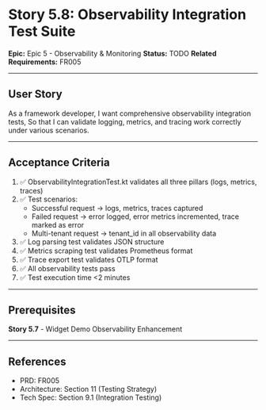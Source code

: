 # Story 5.8: Observability Integration Test Suite

**Epic:** Epic 5 - Observability & Monitoring
**Status:** TODO
**Related Requirements:** FR005

---

## User Story

As a framework developer,
I want comprehensive observability integration tests,
So that I can validate logging, metrics, and tracing work correctly under various scenarios.

---

## Acceptance Criteria

1. ✅ ObservabilityIntegrationTest.kt validates all three pillars (logs, metrics, traces)
2. ✅ Test scenarios:
   - Successful request → logs, metrics, traces captured
   - Failed request → error logged, error metrics incremented, trace marked as error
   - Multi-tenant request → tenant_id in all observability data
3. ✅ Log parsing test validates JSON structure
4. ✅ Metrics scraping test validates Prometheus format
5. ✅ Trace export test validates OTLP format
6. ✅ All observability tests pass
7. ✅ Test execution time <2 minutes

---

## Prerequisites

**Story 5.7** - Widget Demo Observability Enhancement

---

## References

- PRD: FR005
- Architecture: Section 11 (Testing Strategy)
- Tech Spec: Section 9.1 (Integration Testing)
